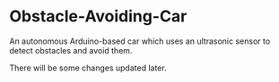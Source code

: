 # Obstacle-Avoiding-Car
An autonomous Arduino-based car which uses an ultrasonic sensor to detect obstacles and avoid them.

There will be some changes updated later.
